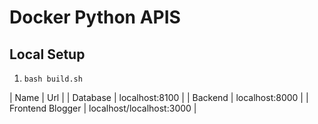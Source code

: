 # Docker Python APIS

## Local Setup

1. `bash build.sh`


| Name | Url |
| Database | localhost:8100 |
| Backend | localhost:8000 |
| Frontend Blogger | localhost/localhost:3000 | 
